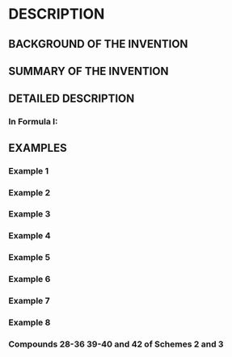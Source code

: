 # DESCRIPTION

## BACKGROUND OF THE INVENTION

## SUMMARY OF THE INVENTION

## DETAILED DESCRIPTION

### In Formula I:

## EXAMPLES

### Example 1

### Example 2

### Example 3

### Example 4

### Example 5

### Example 6

### Example 7

### Example 8

### Compounds 28-36 39-40 and 42 of Schemes 2 and 3

